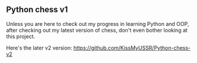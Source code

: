 ## Python chess v1

Unless you are here to check out my progress in learning Python and OOP, after checking out my latest version of chess, don't even bother looking at this project. 

Here's the later v2 version: https://github.com/KissMyUSSR/Python-chess-v2